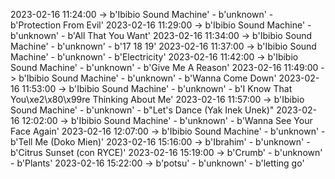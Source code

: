 2023-02-16 11:24:00 -> b'Ibibio Sound Machine' - b'unknown' - b'Protection From Evil'
2023-02-16 11:29:00 -> b'Ibibio Sound Machine' - b'unknown' - b'All That You Want'
2023-02-16 11:34:00 -> b'Ibibio Sound Machine' - b'unknown' - b'17 18 19'
2023-02-16 11:37:00 -> b'Ibibio Sound Machine' - b'unknown' - b'Electricity'
2023-02-16 11:42:00 -> b'Ibibio Sound Machine' - b'unknown' - b'Give Me A Reason'
2023-02-16 11:49:00 -> b'Ibibio Sound Machine' - b'unknown' - b'Wanna Come Down'
2023-02-16 11:53:00 -> b'Ibibio Sound Machine' - b'unknown' - b'I Know That You\xe2\x80\x99re Thinking About Me'
2023-02-16 11:57:00 -> b'Ibibio Sound Machine' - b'unknown' - b"Let's Dance (Yak Inek Unek)"
2023-02-16 12:02:00 -> b'Ibibio Sound Machine' - b'unknown' - b'Wanna See Your Face Again'
2023-02-16 12:07:00 -> b'Ibibio Sound Machine' - b'unknown' - b'Tell Me (Doko Mien)'
2023-02-16 15:16:00 -> b'Ibrahim' - b'unknown' - b'Citrus Sunset (con RYCE)'
2023-02-16 15:19:00 -> b'Crumb' - b'unknown' - b'Plants'
2023-02-16 15:22:00 -> b'potsu' - b'unknown' - b'letting go'
